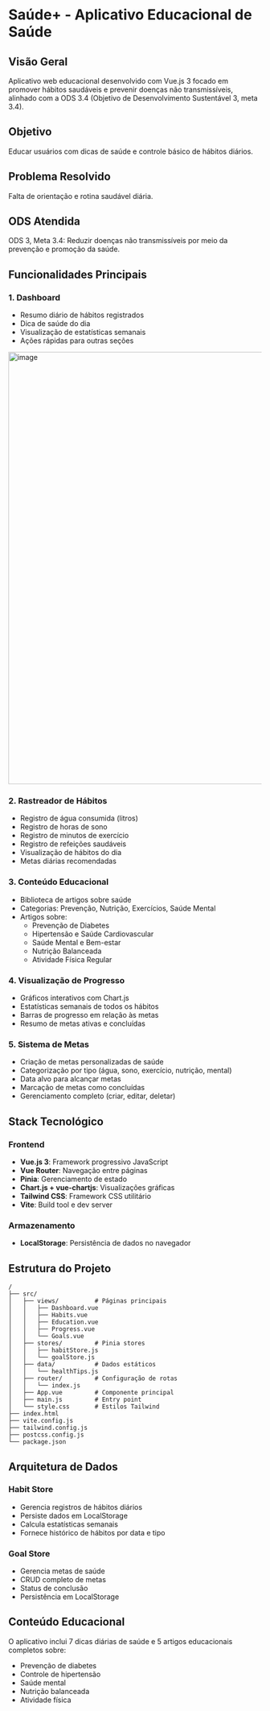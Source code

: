 # Saúde+ - Aplicativo Educacional de Saúde

## Visão Geral
Aplicativo web educacional desenvolvido com Vue.js 3 focado em promover hábitos saudáveis e prevenir doenças não transmissíveis, alinhado com a ODS 3.4 (Objetivo de Desenvolvimento Sustentável 3, meta 3.4).

## Objetivo
Educar usuários com dicas de saúde e controle básico de hábitos diários.

## Problema Resolvido
Falta de orientação e rotina saudável diária.

## ODS Atendida
ODS 3, Meta 3.4: Reduzir doenças não transmissíveis por meio da prevenção e promoção da saúde.

## Funcionalidades Principais

### 1. Dashboard
- Resumo diário de hábitos registrados
- Dica de saúde do dia
- Visualização de estatísticas semanais
- Ações rápidas para outras seções

<img width="1389" height="859" alt="image" src="https://github.com/user-attachments/assets/71b5ae77-5cd4-4d07-96df-d04af1e11f93" />

### 2. Rastreador de Hábitos
- Registro de água consumida (litros)
- Registro de horas de sono
- Registro de minutos de exercício
- Registro de refeições saudáveis
- Visualização de hábitos do dia
- Metas diárias recomendadas

### 3. Conteúdo Educacional
- Biblioteca de artigos sobre saúde
- Categorias: Prevenção, Nutrição, Exercícios, Saúde Mental
- Artigos sobre:
  - Prevenção de Diabetes
  - Hipertensão e Saúde Cardiovascular
  - Saúde Mental e Bem-estar
  - Nutrição Balanceada
  - Atividade Física Regular

### 4. Visualização de Progresso
- Gráficos interativos com Chart.js
- Estatísticas semanais de todos os hábitos
- Barras de progresso em relação às metas
- Resumo de metas ativas e concluídas

### 5. Sistema de Metas
- Criação de metas personalizadas de saúde
- Categorização por tipo (água, sono, exercício, nutrição, mental)
- Data alvo para alcançar metas
- Marcação de metas como concluídas
- Gerenciamento completo (criar, editar, deletar)

## Stack Tecnológico

### Frontend
- **Vue.js 3**: Framework progressivo JavaScript
- **Vue Router**: Navegação entre páginas
- **Pinia**: Gerenciamento de estado
- **Chart.js + vue-chartjs**: Visualizações gráficas
- **Tailwind CSS**: Framework CSS utilitário
- **Vite**: Build tool e dev server

### Armazenamento
- **LocalStorage**: Persistência de dados no navegador

## Estrutura do Projeto

```
/
├── src/
│   ├── views/          # Páginas principais
│   │   ├── Dashboard.vue
│   │   ├── Habits.vue
│   │   ├── Education.vue
│   │   ├── Progress.vue
│   │   └── Goals.vue
│   ├── stores/         # Pinia stores
│   │   ├── habitStore.js
│   │   └── goalStore.js
│   ├── data/           # Dados estáticos
│   │   └── healthTips.js
│   ├── router/         # Configuração de rotas
│   │   └── index.js
│   ├── App.vue         # Componente principal
│   ├── main.js         # Entry point
│   └── style.css       # Estilos Tailwind
├── index.html
├── vite.config.js
├── tailwind.config.js
├── postcss.config.js
└── package.json
```

## Arquitetura de Dados

### Habit Store
- Gerencia registros de hábitos diários
- Persiste dados em LocalStorage
- Calcula estatísticas semanais
- Fornece histórico de hábitos por data e tipo

### Goal Store
- Gerencia metas de saúde
- CRUD completo de metas
- Status de conclusão
- Persistência em LocalStorage

## Conteúdo Educacional
O aplicativo inclui 7 dicas diárias de saúde e 5 artigos educacionais completos sobre:
- Prevenção de diabetes
- Controle de hipertensão
- Saúde mental
- Nutrição balanceada
- Atividade física
